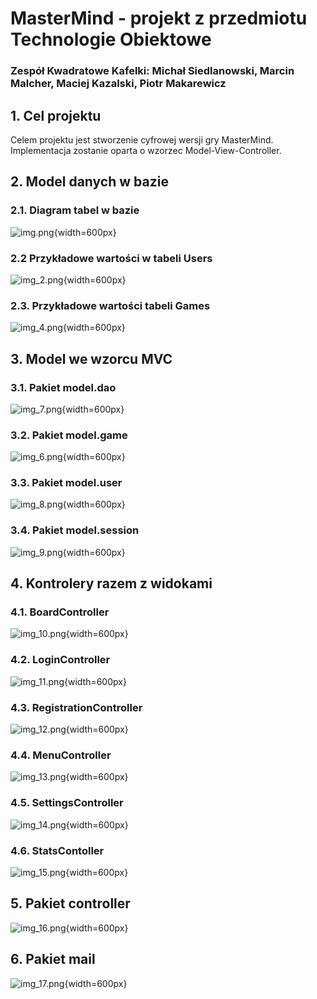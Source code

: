 
# MasterMind - projekt z przedmiotu **Technologie Obiektowe**

### Zespół **Kwadratowe Kafelki**: Michał Siedlanowski, Marcin Malcher, Maciej Kazalski, Piotr Makarewicz

## 1. Cel projektu

Celem projektu jest stworzenie cyfrowej wersji gry MasterMind. Implementacja zostanie oparta o wzorzec
Model-View-Controller.

## 2. Model danych w bazie

### 2.1. Diagram tabel w bazie

![img.png](README_images/img.png){width=600px}

### 2.2  Przykładowe wartości w tabeli Users

![img_2.png](README_images/img_2.png){width=600px}

### 2.3. Przykładowe wartości tabeli Games

![img_4.png](README_images/img_4.png){width=600px}

## 3. Model we wzorcu MVC

### 3.1. Pakiet model.dao

![img_7.png](README_images/img_7.png){width=600px}

### 3.2. Pakiet model.game

![img_6.png](README_images/img_6.png){width=600px}

### 3.3. Pakiet model.user

![img_8.png](README_images/img_8.png){width=600px}

### 3.4. Pakiet model.session

![img_9.png](README_images/img_9.png){width=600px}

## 4. Kontrolery razem z widokami

### 4.1. BoardController

![img_10.png](README_images/img_10.png){width=600px}

### 4.2. LoginController

![img_11.png](README_images/img_11.png){width=600px}

### 4.3. RegistrationController

![img_12.png](README_images/img_12.png){width=600px}

### 4.4. MenuController

![img_13.png](README_images/img_13.png){width=600px}

### 4.5. SettingsController

![img_14.png](README_images/img_14.png){width=600px}

### 4.6. StatsContoller

![img_15.png](README_images/img_15.png){width=600px}

## 5. Pakiet controller

![img_16.png](README_images/img_16.png){width=600px}

## 6. Pakiet mail

![img_17.png](README_images/img_17.png){width=600px}

